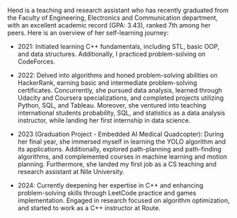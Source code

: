 <!---I'm Hend Emad, a passionate individual with a strong interest in algorithms, machine learning, and their practical applications. Currently, I'm deeply engaged in my research on pathfinding algorithms, exploring their effectiveness in both static and dynamic environments.

I am actively seeking opportunities to collaborate on exciting AI projects that involve machine learning, deep learning, and computer vision. I'm particularly interested in projects that require algorithm implementation and optimization.

If you're working on a project that aligns with my areas of interest, or if you're interested in discussing collaborations and sharing knowledge, let's connect and make a positive impact together!
--->

Hend is a teaching and research assistant who has recently graduated from the Faculty of Engineering, Electronics and Communication department, with an excellent academic record (GPA: 3.43), ranked 7th among her peers. Here is an overview of her self-learning journey:

* 2021: Initiated learning C++ fundamentals, including STL, basic OOP, and data structures. Additionally, I practiced problem-solving on CodeForces.

* 2022: Delved into algorithms and honed problem-solving abilities on HackerRank, earning basic and intermediate problem-solving certificates. Concurrently, she pursued data analysis, learned through Udacity and Coursera specializations, and completed projects utilizing Python, SQL, and Tableau. Moreover, she ventured into teaching international students probability, SQL, and statistics as a data analysis instructor, while landing her first internship in data science.

* 2023 (Graduation Project - Embedded AI Medical Quadcopter): During her final year, she immersed myself in learning the YOLO algorithm and its applications. Additionally, explored path-planning and path-finding algorithms, and complemented courses in machine learning and motion planning. Furthermore, she landed my first job as a CS teaching and research assistant at Nile University.

* 2024: Currently deepening her expertise in C++ and enhancing problem-solving skills through LeetCode practice and games implementation. Engaged in research focused on algorithm optimization, and started to work as a C++ instructor at Route.

<!--- 📫 How to reach me:

     Email: hendemadsaber@gmail.com
     LinkedIn: https://www.linkedin.com/in/hend-emad
--->
<!---
HendEmad/HendEmad is a ✨ special ✨ repository because its `README.md` (this file) appears on your GitHub profile.
You can click the Preview link to take a look at your changes.
--->
